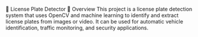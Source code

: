🚗 License Plate Detector
📌 Overview
This project is a license plate detection system that uses OpenCV and machine learning to identify and extract license plates from images or video. It can be used for automatic vehicle identification, traffic monitoring, and security applications.
